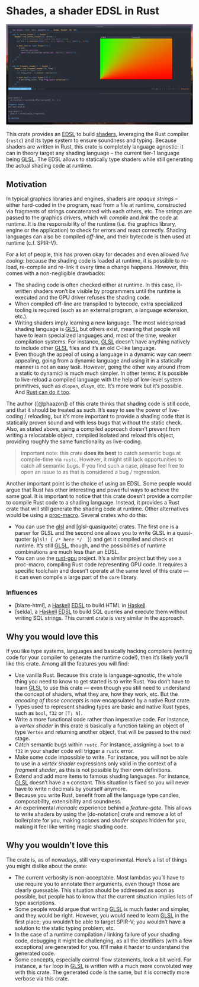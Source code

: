 # Shades, a shader EDSL in Rust

![](./docs/imgs/example.png)

This crate provides an [EDSL] to build [shaders], leveraging the Rust compiler (`rustc`) and its type system to ensure
soundness and typing. Because shaders are written in Rust, this crate is completely language agnostic: it can in theory
target any shading language – the current tier-1 language being [GLSL]. The EDSL allows to statically type shaders
while still generating the actual shading code at runtime.

## Motivation

In typical graphics libraries and engines, shaders are _opaque strings_ – either hard-coded in the program, read from
a file at runtime, constructed via fragments of strings concatenated with each others, etc. The strings are passed to
the graphics drivers, which will _compile_ and _link_ the code at runtime. It is the responsibility of the runtime
(i.e. the graphics library, engine or the application) to check for errors and react correctly. Shading languages can
also be compiled _off-line_, and their bytecode is then used at runtime (c.f. SPIR-V).

For a lot of people, this has proven okay for decades and even allowed _live coding_: because the shading code is
loaded at runtime, it is possible to re-load, re-compile and re-link it every time a change happens. However, this comes
with a non-negligible drawbacks:

- The shading code is often checked either at runtime. In this case, ill-written shaders won’t be visible by
  programmers until the runtime is executed and the GPU driver refuses the shading code.
- When compiled off-line are transpiled to bytecode, extra specialized tooling is required (such as an external program,
  a language extension, etc.).
- Writing shaders imply learning a new language. The most widespread shading language is [GLSL] but others exist,
  meaning that people will have to learn specialized languages and, most of the time, weaker compilation systems. For
  instance, [GLSL] doesn’t have anything natively to include other [GLSL] files and it’s an old C-like language.
- Even though the appeal of using a language in a dynamic way can seem appealing, going from a dynamic language and
  using it in a statically manner is not an easy task. However, going the other way around (from a static to dynamic)
  is much much simpler. In other terms: it is possible to live-reload a compiled language with the help of low-level
  system primitives, such as `dlopen`, `dlsym`, etc. It’s more work but it’s possible. And
  [Rust can do it too](https://crates.io/crates/libloading).

The author ([@phaazon]) of this crate thinks that shading code is still code, and that it should be treated as such.
It’s easy to see the power of live-coding / reloading, but it’s more important to provide a shading code that is
statically proven sound and with less bugs that without the static check. Also, as stated above, using a compiled
approach doesn’t prevent from writing a relocatable object, compiled isolated and reload this object, providing roughly
the same functionality as live-coding.

> Important note: this crate **does its best** to catch semantic bugs at compile-time via `rustc`. However, it might
> still lack opportunities to catch all semantic bugs. If you find such a case, please feel free to open an issue to as
> that is considered a bug / regression.

Another important point is the choice of using an EDSL. Some people would argue that Rust has other interesting and
powerful ways to achieve the same goal. It is important to notice that this crate doesn’t provide a compiler to compile
Rust code to a shading language. Instead, it provides a Rust crate that will still generate the shading code at runtime.
Other alternatives would be using a [proc-macro]. Several crates who do this:

- You can use the [glsl] and [glsl-quasiquote] crates. The first one is a parser for GLSL and the second one allows you
  to write GLSL in a quasi-quoter (`glsl! { /* here */  }`) and get it compiled and check at runtime. It’s still
  [GLSL], though, and the possibilities of runtime combinations are much less than an EDSL.
- You can use the [rust-gpu] project. It’s a similar project but they use a proc-macro, compiling Rust code
  representing GPU code. It requires a specific toolchain and doesn’t operate at the same level of this crate — it can
  even compile a large part of the `core` library.

### Influences

- [blaze-html], a [Haskell] [EDSL] to build HTML in [Haskell].
- [selda], a [Haskell] [EDSL] to build SQL queries and execute them without writing SQL strings. This current crate is
  very similar in the approach.

## Why you would love this

If you like type systems, languages and basically hacking compilers (writing code for your compiler to generate the
runtime code!), then it’s likely you’ll like this crate. Among all the features you will find:

- Use vanilla Rust. Because this crate is language-agnostic, the whole thing you need to know to get started is to
  write Rust. You don’t have to learn [GLSL] to use this crate — even though you still need to understand the concept
  of shaders, what they are, how they work, etc. But the _encoding of those concepts_ is now encapsulated by a native
  Rust crate.
- Types used to represent shading types are basic and native Rust types, such as `bool`, `f32` or `[T; N]`.
- Write a more functional code rather than imperative code. For instance, a _vertex shader_ in this crate is basically
  a function taking an object of type `Vertex` and returning another object, that will be passed to the next stage.
- Catch semantic bugs within `rustc`. For instance, assigning a `bool` to a `f32` in your shader code will trigger a
  `rustc` error.
- Make some code impossible to write. For instance, you will not be able to use in a _vertex shader_ expressions only
  valid in the context of a _fragment shader_, as this is not possible by their own definitions.
- Extend and add more items to famous shading languages. For instance, [GLSL] doesn’t have a `π` constant. This
  situation is fixed so you will never have to write `π` decimals by yourself anymore.
- Because you write Rust, benefit from all the language type candies, composability, extensibility and soundness.
- An experimental _monadic_ experience behind a _feature-gate_. This allows to write shaders by using the [do-notation]
  crate and remove a lot of boilerplate for you, making _scopes_ and _shader scopes_ hidden for you, making it feel
  like writing magic shading code.

## Why you wouldn’t love this

The crate is, as of nowadays, still very experimental. Here’s a list of things you might dislike about the crate:

- The current verbosity is non-acceptable. Most lambdas you’ll have to use require you to annotate their arguments,
  even though those are clearly guessable. This situation should be addressed as soon as possible, but people has to
  know that the current situation implies lots of type ascriptions.
- Some people would argue that writing [GLSL] is much faster and simpler, and they would be right. However, you would
  need to learn [GLSL] in the first place; you wouldn’t be able to target SPIR-V; you wouldn’t have a solution to the
  static typing problem; etc.
- In the case of a runtime compilation / linking failure of your shading code, debugging it might be challenging, as
  all the identifiers (with a few exceptions) are generated for you. It’ll make it harder to understand the generated
  code.
- Some concepts, especially control-flow statements, look a bit weird. For instance, a `for` loop in [GLSL] is written
  with a much more convoluted way with this crate. The generated code is the same, but it is correctly more verbose via
  this crate.

[EDSL]: https://en.wikipedia.org/wiki/Domain-specific_language#External_and_Embedded_Domain_Specific_Languages
[shaders]: https://en.wikipedia.org/wiki/Shader
[GLSL]: https://www.khronos.org/registry/OpenGL/specs/gl/GLSLangSpec.4.60.pdf
[Haskell]: https://www.haskell.org
[proc-macro]: https://doc.rust-lang.org/reference/procedural-macros.html
[rust-gpu]: https://github.com/EmbarkStudios/rust-gpu
